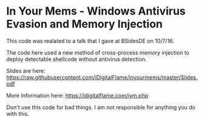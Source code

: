 # In Your Mems - Windows Antivirus Evasion and Memory Injection

This code was realated to a talk that I gave at BSidesDE on 10/7/16.

The code here used a new method of cross-process memory injection to deploy detectable shellcode without antivirus detection.

Slides are here: https://raw.githubusercontent.com/iDigitalFlame/inyourmems/master/Slides.pdf

More Information here: https://idigitalflame.com/iym.php

Don't use this code for bad things. I am not responsible for anything you do with this.
